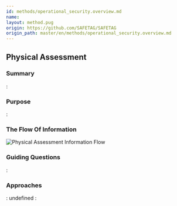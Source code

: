 ```yaml
---
id: methods/operational_security.overview.md
name: 
layout: method.pug
origin: https://github.com/SAFETAG/SAFETAG
origin_path: master/en/methods/operational_security.overview.md
---
```

## Physical Assessment

### Summary

:[](../methods/physical_assessment/summary.md)
### Purpose

:[](../methods/physical_assessment/purpose.md)
### The Flow Of Information

![Physical Assessment Information Flow](images/info_flows/physical_assessment.svg)

### Guiding Questions

:[](../methods/physical_assessment/guiding_questions.md)
### Approaches

:[](../methods/physical_assessment/approaches.md)
undefined
:[](../references/footnotes.md)
